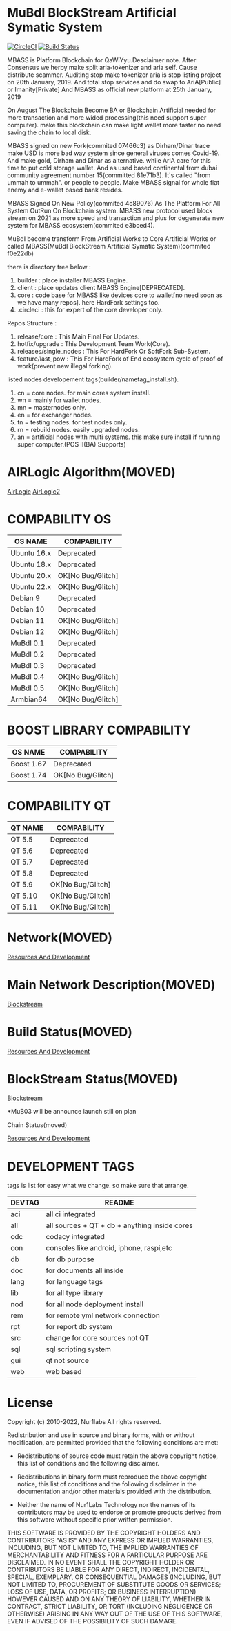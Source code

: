 MuBdI BlockStream Artificial Symatic System
=====================================
[![CircleCI](https://dl.circleci.com/status-badge/img/bb/nur1labs/mubdi/tree/release%2Fcore.svg?style=svg&circle-token=ed14022cea6f337da9429cf9e10c1af965764288)](https://dl.circleci.com/status-badge/redirect/bb/nur1labs/mubdi/tree/release%2Fcore)
[![Build Status](https://app.travis-ci.com/nur1labs/mubdi.svg?token=HH19Fjydf13B3YsoJWsy&branch=release/core)](https://app.travis-ci.com/nur1labs/mubdi)

MBASS is Platform Blockchain for QaWiYyu.Desclaimer note. After Consensus we herby make split aria-tokenizer and aria self. Cause distribute scammer. Auditing stop
make tokenizer aria is stop listing project on 20th January, 2019. And total stop services and do swap to AriA[Public] or Imanity[Private] And MBASS as official new platform at 25th January, 2019

On August The Blockchain Become BA or Blockchain Artificial needed for more transaction and more wided processing(this need support super computer). make
this blockchain can make light wallet more faster no need saving the chain to local disk.

MBASS signed on new Fork(commited 07466c3) as Dirham/Dinar trace make USD is more bad way system since general viruses comes Covid-19. And make gold, Dirham and Dinar as alternative.
while AriA care for this time to put cold storage wallet. And as used based continental from dubai community agreement number 15(committed 81e71b3).
It's called "from ummah to ummah". or people to people. Make MBASS signal for whole fiat enemy and e-wallet based bank resides.

MBASS Signed On New Policy(commited 4c89076) As The Platform For All System OutRun On Blockchain system. MBASS new protocol used block stream on 2021 as more speed and transaction and plus for degenerate new system for MBASS ecosystem(commited e3bced4).

MuBdI become transform From Artificial Works to Core Artificial Works or called MBASS(MuBdI BlockStream Artificial Symatic System)(commited f0e22db)

there is directory tree below : 

1. builder : place installer MBASS Engine.
2. client  : place updates client MBASS Engine[DEPRECATED].
3. core : code base for MBASS like devices core to wallet[no need soon as we have many repos]. here HardFork settings too.
4. .circleci : this for expert of the core developer only.

Repos Structure : 

1. release/core             : This Main Final For Updates.
2. hotfix/upgrade           : This Development Team Work(Core).
3. releases/single_nodes    : This For HardFork Or SoftFork Sub-System.
4. feature/last_pow         : This For HardFork of End ecosystem cycle of proof of work(prevent new illegal forking).

listed nodes developement tags(builder/nametag_install.sh).

1. cn = core nodes. for main cores system install.
2. wn = mainly for wallet nodes.
3. mn = masternodes only.
4. en = for exchanger nodes.
5. tn = testing nodes. for test nodes only.
6. rn = rebuild nodes. easily upgraded nodes.
6. an = artificial nodes with multi systems. this make sure install if running super computer.(POS II(BA) Supports)

# AIRLogic Algorithm(MOVED) ##

[AirLogic](http://192.168.0.187/mediawiki/index.php?title=Airlogic)
[AirLogic2](http://192.168.0.187/mediawiki/index.php?title=Airlogic2)

# COMPABILITY OS ##

| OS NAME     | COMPABILITY                                        |
| ----------- | -------------------------------------------------- |
| Ubuntu 16.x | Deprecated                                         |
| Ubuntu 18.x | Deprecated                                         |
| Ubuntu 20.x | OK[No Bug/Glitch]                                  |
| Ubuntu 22.x | OK[No Bug/Glitch]                                  |
| Debian 9    | Deprecated                                         |
| Debian 10   | Deprecated                                         |
| Debian 11   | OK[No Bug/Glitch]                                  |
| Debian 12   | OK[No Bug/Glitch]                                  |
| MuBdI  0.1  | Deprecated                                         |
| MuBdI  0.2  | Deprecated                                         |
| MuBdI  0.3  | Deprecated                                         |
| MuBdI  0.4  | OK[No Bug/Glitch]                                  |
| MuBdI  0.5  | OK[No Bug/Glitch]                                  |
| Armbian64   | OK[No Bug/Glitch]                                  |

# BOOST LIBRARY COMPABILITY ##

| OS NAME     | COMPABILITY                                        |
| ----------- | -------------------------------------------------- |
| Boost  1.67 | Deprecated                                         |
| Boost  1.74 | OK[No Bug/Glitch]                                  |

# COMPABILITY QT ##

| QT NAME     | COMPABILITY                                        |
| ----------- | -------------------------------------------------- |
| QT 5.5      | Deprecated                                         |
| QT 5.6      | Deprecated                                         |
| QT 5.7      | Deprecated                                         |
| QT 5.8      | Deprecated                                         |
| QT 5.9      | OK[No Bug/Glitch]                                  |
| QT 5.10     | OK[No Bug/Glitch]                                  |
| QT 5.11     | OK[No Bug/Glitch]                                  |

# Network(MOVED) ##

[Resources And Development](http://192.168.0.187/mediawiki/index.php?title=Resources_%26_Development)

# Main Network Description(MOVED) ##

[Blockstream](http://192.168.0.187/mediawiki/index.php?title=Blockstream)

# Build Status(MOVED) ##

[Resources And Development](http://192.168.0.187/mediawiki/index.php?title=Resources_%26_Development)

# BlockStream Status(MOVED) ##

[Blockstream](http://192.168.0.187/mediawiki/index.php?title=Blockstream)

*MuB03 will be announce launch still on plan

Chain Status(moved)

[Resources And Development](http://192.168.0.187/mediawiki/index.php?title=Resources_%26_Development)

# DEVELOPMENT TAGS ##

tags is list for easy what we change. so make sure that arrange.

| DEVTAG | README                                        |
| ------ | --------------------------------------------- |
| aci    | all ci integrated                             |
| all    | all sources + QT + db + anything inside cores |
| cdc    | codacy integrated                             |
| con    | consoles like android, iphone, raspi,etc      |
| db     | for db purpose                                |
| doc    | for documents all inside                      |
| lang   | for language tags                             |
| lib    | for all type library                          |
| nod    | for all node deployment install               |
| rem    | for remote yml network connection             |
| rpt    | for report db system                          |
| src    | change for core sources not QT                |
| sql    | sql scripting system                          |
| gui    | qt not source                                 |
| web    | web based                                     |

# License ##

Copyright (c) 2010-2022, Nur1labs
All rights reserved.

Redistribution and use in source and binary forms, with or without
modification, are permitted provided that the following conditions are met:

*   Redistributions of source code must retain the above copyright notice, this
    list of conditions and the following disclaimer.

*   Redistributions in binary form must reproduce the above copyright notice,
    this list of conditions and the following disclaimer in the documentation
    and/or other materials provided with the distribution.

*   Neither the name of Nur1Labs Technology nor the names of its
    contributors may be used to endorse or promote products derived from
    this software without specific prior written permission.

THIS SOFTWARE IS PROVIDED BY THE COPYRIGHT HOLDERS AND CONTRIBUTORS "AS IS"
AND ANY EXPRESS OR IMPLIED WARRANTIES, INCLUDING, BUT NOT LIMITED TO, THE
IMPLIED WARRANTIES OF MERCHANTABILITY AND FITNESS FOR A PARTICULAR PURPOSE ARE
DISCLAIMED. IN NO EVENT SHALL THE COPYRIGHT HOLDER OR CONTRIBUTORS BE LIABLE
FOR ANY DIRECT, INDIRECT, INCIDENTAL, SPECIAL, EXEMPLARY, OR CONSEQUENTIAL
DAMAGES (INCLUDING, BUT NOT LIMITED TO, PROCUREMENT OF SUBSTITUTE GOODS OR
SERVICES; LOSS OF USE, DATA, OR PROFITS; OR BUSINESS INTERRUPTION) HOWEVER
CAUSED AND ON ANY THEORY OF LIABILITY, WHETHER IN CONTRACT, STRICT LIABILITY,
OR TORT (INCLUDING NEGLIGENCE OR OTHERWISE) ARISING IN ANY WAY OUT OF THE USE
OF THIS SOFTWARE, EVEN IF ADVISED OF THE POSSIBILITY OF SUCH DAMAGE.
